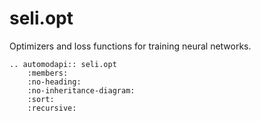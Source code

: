 # seli.opt

Optimizers and loss functions for training neural networks.

```{eval-rst}
.. automodapi:: seli.opt
    :members:
    :no-heading:
    :no-inheritance-diagram:
    :sort:
    :recursive:
```
